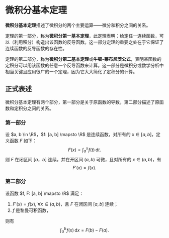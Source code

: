 # 微积分基本定理

**微积分基本定理**描述了微积分的两个主要运算——微分和积分之间的关系。

定理的第一部分，称为**微积分第一基本定理**，此定理表明：给定任一连续函数，可以（利用积分）构造出该函数的反导函数。这一部分定理的重要之处在于它保证了连续函数的反导函数的存在性。

定理的第二部分，称为**微积分第二基本定理**或**牛顿-莱布尼茨公式**，表明某函数的定积分可以用该函数的任意一个反导函数来计算。这一部分是微积分或数学分析中相当关键且应用很广的一个定理，因为它大大简化了定积分的计算。

## 正式表述

微积分基本定理有两个部分，第一部分是关于原函数的导数，第二部分描述了原函数和定积分之问的关系。

### 第一部分

设 $a, b \in \R$，$f: [a, b] \mapsto \R$ 是连续函数，对所有的 $x \in [a, b]$，定义函数 $F$ 如下：
$$
F(x) = \int_a^x\!f(t)\,\mathrm{d}t.
$$
则 $F$ 在闭区间 $[a，b]$ 连续，并在开区间 $(a, b)$ 可微，且对所有的 $x \in (a, b)$，有
$$
F'(x) = f(x).
$$

### 第二部分

设函数 $f, F: [a, b] \mapsto \R$ 满足：

1. $F'(x) = f(x),\ \forall x \in (a, b)$，且 $F$ 在闭区间 $[a, b]$ 连续；
2. $f$ 是黎曼可积函数，

则有
$$
\int_a^b\!f(x)\,\mathrm{d}x = F(b) - F(a).
$$